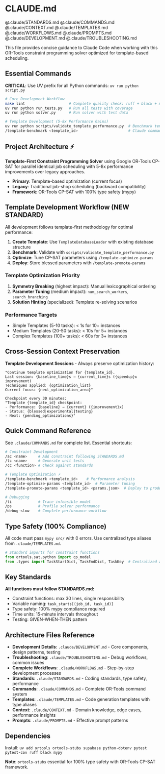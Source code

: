# CLAUDE.md
@.claude/STANDARDS.md
@.claude/COMMANDS.md  
@.claude/CONTEXT.md
@.claude/TEMPLATES.md
@.claude/WORKFLOWS.md
@.claude/PROMPTS.md
@.claude/DEVELOPMENT.md
@.claude/TROUBLESHOOTING.md

This file provides concise guidance to Claude Code when working with this OR-Tools constraint programming solver optimized for template-based scheduling.

## Essential Commands

**CRITICAL**: Use UV prefix for all Python commands: `uv run python script.py`

```bash
# Core Development Workflow
make lint                    # Complete quality check: ruff + black + mypy (REQUIRED)
uv run python run_tests.py   # Run all tests with coverage
uv run python solver.py      # Run solver with test data

# Template Development (5-8x Performance Gains)
uv run python scripts/validate_template_performance.py  # Benchmark templates
/template-benchmark <template_id>                       # Claude command for analysis
```

## Project Architecture ⚡

**Template-First Constraint Programming Solver** using Google OR-Tools CP-SAT for parallel identical job scheduling with 5-8x performance improvements over legacy approaches.

- **Primary**: Template-based optimization (current focus)
- **Legacy**: Traditional job-shop scheduling (backward compatibility)
- **Framework**: OR-Tools CP-SAT with 100% type safety (mypy)

## Template Development Workflow (NEW STANDARD)

All development follows template-first methodology for optimal performance:

1. **Create Template**: Use `TemplateDatabaseLoader` with existing database structure
2. **Benchmark**: Validate with `scripts/validate_template_performance.py`
3. **Optimize**: Tune CP-SAT parameters using `/template-optimize-params`
4. **Deploy**: Store blessed parameters with `/template-promote-params`

### Template Optimization Priority
1. **Symmetry Breaking** (highest impact): Manual lexicographical ordering
2. **Parameter Tuning** (medium impact): `num_search_workers`, `search_branching`
3. **Solution Hinting** (specialized): Template re-solving scenarios

### Performance Targets
- Simple Templates (5-10 tasks): < 1s for 10+ instances
- Medium Templates (20-50 tasks): < 10s for 5+ instances
- Complex Templates (100+ tasks): < 60s for 3+ instances

## Cross-Session Context Preservation

**Template Development Sessions** - Always preserve optimization history:

```
"Continue template optimization for {template_id}.
Last session: {baseline_time}s → {current_time}s ({speedup}x improvement)
Techniques applied: {optimization_list}
Current focus: {next_optimization_area}"

Checkpoint every 30 minutes:
"Template {template_id} checkpoint:
- Performance: {baseline} → {current} ({improvement}x)
- Status: {blessed|experimental|testing}
- Next: {pending_optimizations}"
```

## Quick Command Reference

See `.claude/COMMANDS.md` for complete list. Essential shortcuts:
```bash
# Constraint Development
/ac <name>     # Add constraint following STANDARDS.md
/tc <name>     # Generate unit tests
/cc <function> # Check against standards

# Template Optimization ⚡
/template-benchmark <template_id>    # Performance analysis
/template-optimize-params <template_id>  # Parameter tuning
/template-promote-params <template_id> <params.json>  # Deploy to production

# Debugging
/ti            # Trace infeasible model
/ps            # Profile solver performance
/debug-slow    # Complete performance workflow
```

## Type Safety (100% Compliance)

All code must pass `mypy src/` with 0 errors. Use centralized type aliases from `.claude/TEMPLATES.md`.

```python
# Standard imports for constraint functions
from ortools.sat.python import cp_model
from .types import TaskStartDict, TaskEndDict, TaskKey  # Centralized aliases
```

## Key Standards

**All functions must follow STANDARDS.md:**
- Constraint functions: max 30 lines, single responsibility  
- Variable naming: `task_starts[(job_id, task_id)]`
- Type safety: 100% mypy compliance required
- Time units: 15-minute intervals throughout
- Testing: GIVEN-WHEN-THEN pattern

## Architecture Files Reference

- **Development Details**: `.claude/DEVELOPMENT.md` - Core components, design patterns, testing
- **Troubleshooting**: `.claude/TROUBLESHOOTING.md` - Debug workflows, common issues
- **Complete Workflows**: `.claude/WORKFLOWS.md` - Step-by-step development processes
- **Standards**: `.claude/STANDARDS.md` - Coding standards, type safety, performance
- **Commands**: `.claude/COMMANDS.md` - Complete OR-Tools command system
- **Templates**: `.claude/TEMPLATES.md` - Code generation templates with type aliases
- **Context**: `.claude/CONTEXT.md` - Domain knowledge, edge cases, performance insights
- **Prompts**: `.claude/PROMPTS.md` - Effective prompt patterns

## Dependencies

Install: `uv add ortools ortools-stubs supabase python-dotenv pytest pytest-cov ruff black mypy`

**Note**: `ortools-stubs` essential for 100% type safety with OR-Tools CP-SAT framework.
